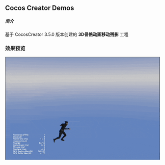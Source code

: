 ## Cocos Creator Demos

##### 简介
基于 CocosCreator 3.5.0 版本创建的 **3D骨骼动画移动残影** 工程

### 效果预览
![image](../../../gif/202205/2022050501.gif)